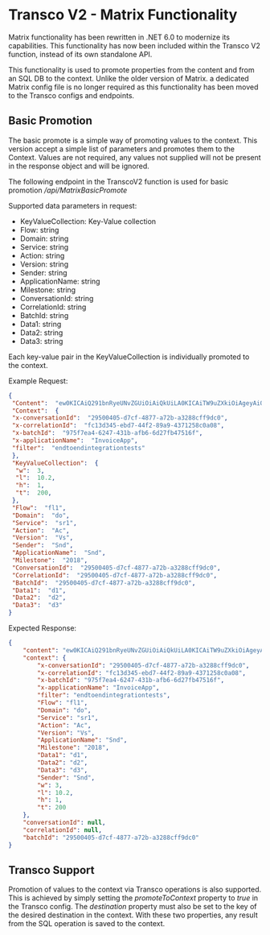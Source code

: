 # Transco V2 - Matrix Functionality

Matrix functionality has been rewritten in .NET 6.0 to modernize its capabilities. This functionality has now been included within the Transco V2 function, instead of its own standalone API.

This functionality is used to promote properties from the content and from an SQL DB to the context. Unlike the older version of Matrix. a dedicated Matrix config file is no longer required as this functionality has been moved to the Transco configs and endpoints.

## Basic Promotion
The basic promote is a simple way of promoting values to the context. This version accept a simple list of parameters and promotes them to the Context. Values are not required, any values not supplied will not be present in the response object and will be ignored.

The following endpoint in the TranscoV2 function is used for basic promotion
_/api/MatrixBasicPromote_

Supported data parameters in request:

-   KeyValueCollection: Key-Value collection
-   Flow: string
-   Domain: string
-   Service: string
-   Action: string
-   Version: string
-   Sender: string
-   ApplicationName: string
-   Milestone: string
-   ConversationId: string
-   CorrelationId: string
-   BatchId: string
-   Data1: string
-   Data2: string
-   Data3: string

Each key-value pair in the KeyValueCollection is individually promoted to the context.


Example Request:
```json
{
 "Content":  "ew0KICAiQ291bnRyeUNvZGUiOiAiQkUiLA0KICAiTW9uZXkiOiAgeyAiQW1vdW50IjogIDUwLCAiQ3VycmVuY3kiOiAgIkdCUCIgIH0NCn0NCg==",
 "Context":  {
 "x-conversationId":  "29500405-d7cf-4877-a72b-a3288cff9dc0",
 "x-correlationId":  "fc13d345-ebd7-44f2-89a9-4371258c0a08",
 "x-batchId":  "975f7ea4-6247-431b-afb6-6d27fb47516f",
 "x-applicationName":  "InvoiceApp",
 "filter":  "endtoendintegrationtests"	    
 },   
 "KeyValueCollection":  {
  "w":  3,
  "l":  10.2,
  "h":  1,
  "t":  200,
 },
 "Flow":  "fl1",
 "Domain":  "do",
 "Service":  "sr1",
 "Action":  "Ac",
 "Version":  "Vs",
 "Sender":  "Snd",
 "ApplicationName":  "Snd",
 "Milestone":  "2018",
 "ConversationId":  "29500405-d7cf-4877-a72b-a3288cff9dc0",   
 "CorrelationId":  "29500405-d7cf-4877-a72b-a3288cff9dc0", 
 "BatchId":  "29500405-d7cf-4877-a72b-a3288cff9dc0",  
 "Data1":  "d1", 
 "Data2":  "d2", 
 "Data3":  "d3"
}
```

Expected Response:
```json
{
    "content": "ew0KICAiQ291bnRyeUNvZGUiOiAiQkUiLA0KICAiTW9uZXkiOiAgeyAiQW1vdW50IjogIDUwLCAiQ3VycmVuY3kiOiAgIkdCUCIgIH0NCn0NCg==",
    "context": {
        "x-conversationId": "29500405-d7cf-4877-a72b-a3288cff9dc0",
        "x-correlationId": "fc13d345-ebd7-44f2-89a9-4371258c0a08",
        "x-batchId": "975f7ea4-6247-431b-afb6-6d27fb47516f",
        "x-applicationName": "InvoiceApp",
        "filter": "endtoendintegrationtests",
        "Flow": "fl1",
        "Domain": "do",	    
        "Service": "sr1",
        "Action": "Ac",
        "Version": "Vs",
        "ApplicationName": "Snd",
        "Milestone": "2018",
        "Data1": "d1",
        "Data2": "d2",
        "Data3": "d3",
        "Sender": "Snd",
        "w": 3,
        "l": 10.2,
        "h": 1,
        "t": 200
    },
    "conversationId": null,
    "correlationId": null,
    "batchId": "29500405-d7cf-4877-a72b-a3288cff9dc0"
}
```

## Transco Support

Promotion of values to the context via Transco operations is also supported. This is achieved by simply setting the *promoteToContext* property to *true* in the Transco config. The *destination* property must also be set to the key of the desired destination in the context. With these two properties, any result from the SQL operation is saved to the context.
